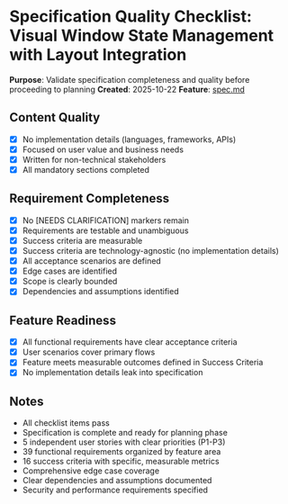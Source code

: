 # Specification Quality Checklist: Visual Window State Management with Layout Integration

**Purpose**: Validate specification completeness and quality before proceeding to planning
**Created**: 2025-10-22
**Feature**: [spec.md](../spec.md)

## Content Quality

- [X] No implementation details (languages, frameworks, APIs)
- [X] Focused on user value and business needs
- [X] Written for non-technical stakeholders
- [X] All mandatory sections completed

## Requirement Completeness

- [X] No [NEEDS CLARIFICATION] markers remain
- [X] Requirements are testable and unambiguous
- [X] Success criteria are measurable
- [X] Success criteria are technology-agnostic (no implementation details)
- [X] All acceptance scenarios are defined
- [X] Edge cases are identified
- [X] Scope is clearly bounded
- [X] Dependencies and assumptions identified

## Feature Readiness

- [X] All functional requirements have clear acceptance criteria
- [X] User scenarios cover primary flows
- [X] Feature meets measurable outcomes defined in Success Criteria
- [X] No implementation details leak into specification

## Notes

- All checklist items pass
- Specification is complete and ready for planning phase
- 5 independent user stories with clear priorities (P1-P3)
- 39 functional requirements organized by feature area
- 16 success criteria with specific, measurable metrics
- Comprehensive edge case coverage
- Clear dependencies and assumptions documented
- Security and performance requirements specified
